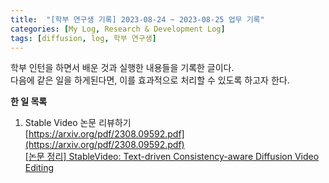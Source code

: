 ```yaml
---
title:  "[학부 연구생 기록] 2023-08-24 ~ 2023-08-25 업무 기록"
categories: [My Log, Research & Development Log]
tags: [diffusion, log, 학부 연구생]
---   
```


학부 인턴을 하면서 배운 것과 실행한 내용들을 기록한 글이다.  
다음에 같은 일을 하게된다면, 이를 효과적으로 처리할 수 있도록 하고자 한다.

**한 일 목록**

1. Stable Video 논문 리뷰하기  
    [https://arxiv.org/pdf/2308.09592.pdf](https://arxiv.org/pdf/2308.09592.pdf)  
    [[논문 정리] StableVideo: Text-driven Consistency-aware Diffusion Video Editing](https://jibin86.github.io/ai%20tech/computer%20vision/paper%20review/%EB%85%BC%EB%AC%B8-%EC%A0%95%EB%A6%AC-StableVideo-Text-driven-Consistency-aware-Diffusion-Video-Editing/)